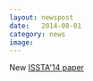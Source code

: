 ```yaml
---
layout: newspost
date:   2014-08-01
category: news
image: 
---
```


New [ISSTA'14 paper]({{"/publications"|relative_url}})